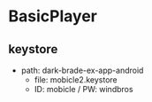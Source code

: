 # BasicPlayer
## keystore
- path: dark-brade-ex-app-android
  - file: mobicle2.keystore
  - ID: mobicle / PW: windbros